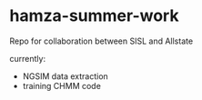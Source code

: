# hamza-summer-work
Repo for collaboration between SISL and Allstate

currently:
 - NGSIM data extraction
 - training CHMM code

